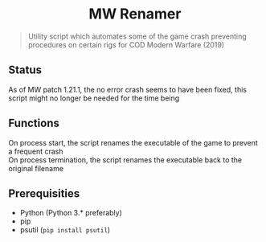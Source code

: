 <h1 align="center">MW Renamer</h1>

>Utility script which automates some of the game crash preventing procedures on certain rigs for COD Modern Warfare (2019)

## Status

As of MW patch 1.21.1, the no error crash seems to have been fixed, this script might no longer be needed for the time being

## Functions

On process start, the script renames the executable of the game to prevent a frequent crash<br>
On process termination, the script renames the executable back to the original filename

## Prerequisities

* Python (Python 3.* preferably)
* pip
* psutil (```pip install psutil```)
